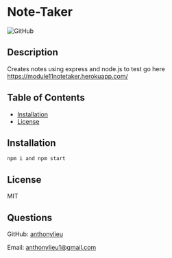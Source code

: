 # Note-Taker

![GitHub](https://img.shields.io/github/license/anthonylieu/Module-11-Note-Taker)

## Description

Creates notes using express and node.js
to test go here https://module11notetaker.herokuapp.com/

## Table of Contents

- [Installation](#installation)
- [License](#license)

## Installation

```
npm i and npm start
```

## License

MIT

## Questions

GitHub: [anthonylieu](https://github.com/anthonylieu/)

Email: anthonylieu1@gmail.com
